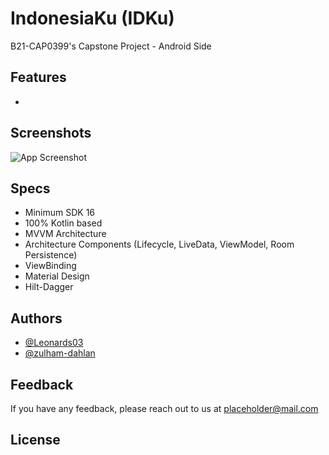 # IndonesiaKu (IDKu)
B21-CAP0399's Capstone Project - Android Side

## Features
- 

## Screenshots

![App Screenshot](https://via.placeholder.com/468x300?text=App+Screenshot+Here)


## Specs
- Minimum SDK 16
- 100% Kotlin based
- MVVM Architecture
- Architecture Components (Lifecycle, LiveData, ViewModel, Room Persistence)
- ViewBinding 
- Material Design
- Hilt-Dagger



## Authors

- [@Leonards03](https://github.com/Leonards03)
- [@zulham-dahlan](https://github.com/zulham-dahlan)


## Feedback

If you have any feedback, please reach out to us at placeholder@mail.com



## License
